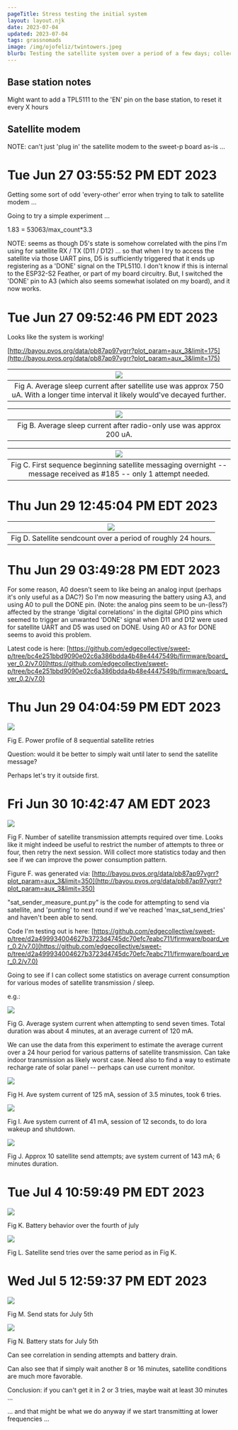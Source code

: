 ```yaml
---
pageTitle: Stress testing the initial system
layout: layout.njk
date: 2023-07-04
updated: 2023-07-04
tags: grassnomads 
image: /img/ojofeliz/twintowers.jpeg
blurb: Testing the satellite system over a period of a few days; collecting statistics on battery consumption (and learning which statistics to collect).
---
```


## Base station notes

Might want to add a TPL5111 to the 'EN' pin on the base station, to reset it every X hours

## Satellite modem

NOTE: can't just 'plug in' the satellite modem to the sweet-p board as-is ... 

# Tue Jun 27 03:55:52 PM EDT 2023

Getting some sort of odd 'every-other' error when trying to talk to satellite modem ...

Going to try a simple experiment ...


1.83 = 53063/max_count*3.3

NOTE: seems as though D5's state is somehow correlated with the pins I'm using for satellite RX / TX (D11 / D12) ... so that when I try to access the satellite via those UART pins, D5 is sufficiently triggered that it ends up registering as a 'DONE' signal on the TPL5110.  I don't know if this is internal to the ESP32-S2 Feather, or part of my board circuitry.  But, I switched the 'DONE' pin to A3 (which also seems somewhat isolated on my board), and it now works.  

# Tue Jun 27 09:52:46 PM EDT 2023
    
Looks like the system is working!

[http://bayou.pvos.org/data/pb87ap97vgrr?plot_param=aux_3&limit=175](http://bayou.pvos.org/data/pb87ap97vgrr?plot_param=aux_3&limit=175)

| ![](/img/ojofeliz/sat_sleep_post_sat.png) |
|:--:|
| Fig A. Average sleep current after satellite use was approx 750 uA. With a longer time interval it likely would've decayed further.   | 

| ![](/img/ojofeliz/sat_sleep_post_radio.png) |
|:--:|
| Fig B. Average sleep current after radio-only use was approx 200 uA. |

| ![](/img/ojofeliz/sat_sleep_overnight_a.png) |
|:--:|
| Fig C.  First sequence beginning satellite messaging overnight -- message received as #185 -- only 1 attempt needed.|


# Thu Jun 29 12:45:04 PM EDT 2023

| [![](/img/ojofeliz/satellite_sendcount.png)](/img/ojofeliz/satellite_sendcount.png) | 
|:--:|
| Fig D.  Satellite sendcount over a period of roughly 24 hours. |


# Thu Jun 29 03:49:28 PM EDT 2023

For some reason, A0 doesn't seem to like being an analog input (perhaps it's only useful as a DAC?)  So I'm now measuring the battery using A3, and using A0 to pull the DONE pin.  (Note: the analog pins seem to be un-(less?) affected by the strange 'digital correlations' in the digital GPIO pins which seemed to trigger an unwanted 'DONE' signal when D11 and D12 were used for satellite UART and D5 was used on DONE. Using A0 or A3 for DONE seems to avoid this problem.

Latest code is here: [https://github.com/edgecollective/sweet-p/tree/bc4e251bbd9090e02c6a386bdda4b48e4447549b/firmware/board_ver_0.2/v7.0](https://github.com/edgecollective/sweet-p/tree/bc4e251bbd9090e02c6a386bdda4b48e4447549b/firmware/board_ver_0.2/v7.0)

# Thu Jun 29 04:04:59 PM EDT 2023

![](/img/ojofeliz/sat_power_sequence.png)

Fig E. Power profile of 8 sequential satellite retries

Question: would it be better to simply wait until later to send the satellite message?  

Perhaps let's try it outside first.


# Fri Jun 30 10:42:47 AM EDT 2023

![](/img/ojofeliz/sat_send_count.png)

Fig F.  Number of satellite transmission attempts required over time. Looks like it might indeed be useful to restrict the number of attempts to three or four, then retry the next session.  Will collect more statistics today and then see if we can improve the power consumption pattern.

Figure F. was generated via: [http://bayou.pvos.org/data/pb87ap97vgrr?plot_param=aux_3&limit=350](http://bayou.pvos.org/data/pb87ap97vgrr?plot_param=aux_3&limit=350)

"sat_sender_measure_punt.py" is the code for attempting to send via satellite, and 'punting' to next round if we've reached 'max_sat_send_tries' and haven't been able to send.  

Code I'm testing out is here: [https://github.com/edgecollective/sweet-p/tree/d2a499934004627b3723d4745dc70efc7eabc711/firmware/board_ver_0.2/v7.0](https://github.com/edgecollective/sweet-p/tree/d2a499934004627b3723d4745dc70efc7eabc711/firmware/board_ver_0.2/v7.0)

Going to see if I can collect some statistics on average current consumption for various modes of satellite transmission / sleep.

e.g.:

![](/img/ojofeliz/sat_current_experiment_a.png)

Fig G.  Average system current when attempting to send seven times. Total duration was about 4 minutes, at an average current of 120 mA. 

We can use the data from this experiment to estimate the average current over a 24 hour period for various patterns of satellite transmission.  Can take indoor transmission as likely worst case.  Need also to find a way to estimate recharge rate of solar panel -- perhaps can use current monitor.

![](/img/ojofeliz/sat_current_experiment_b.png)

Fig H.  Ave system current of 125 mA, session of 3.5 minutes, took 6 tries. 

![](/img/ojofeliz/lora_wakeup.png)

Fig I.  Ave system current of 41 mA, session of 12 seconds, to do lora wakeup and shutdown.  

![](/img/ojofeliz/sat_long_attempt.png)

Fig J.  Approx 10 satellite send attempts; ave system current of 143 mA; 6 minutes duration.

# Tue Jul  4 10:59:49 PM EDT 2023

![](/img/ojofeliz/battery_behavior_fourth.png)

Fig K. Battery behavior over the fourth of july

![](/img/ojofeliz/sat_send_stats_fourth.png)

Fig L.  Satellite send tries over the same period as in Fig K.


# Wed Jul  5 12:59:37 PM EDT 2023

![](/img/ojofeliz/aux_3_fifth.png)

Fig M.  Send stats for July 5th

![](/img/ojofeliz/battery_fifth.png)

Fig N.  Battery stats for July 5th

Can see correlation in sending attempts and battery drain.

Can also see that if simply wait another 8 or 16 minutes, satellite conditions are much more favorable.

Conclusion:  if you can't get it in 2 or 3 tries, maybe wait at least 30 minutes ... 

... and that might be what we do anyway if we start transmitting at lower frequencies ...


 
